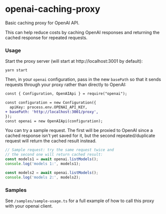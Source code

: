 # openai-caching-proxy

Basic caching proxy for OpenAI API.

This can help reduce costs by caching OpenAI responses and returning the cached response for repeated requests.

### Usage

Start the proxy server (will start at http://localhost:3001 by default):

```
yarn start
```

Then, in your `openai` configuration, pass in the new `basePath` so that it sends requests through your proxy rather than directly to OpenAI:

```diff
const { Configuration, OpenAIApi } = require("openai");

const configuration = new Configuration({
  apiKey: process.env.OPENAI_API_KEY,
+ basePath: 'http://localhost:3001/proxy',
});
const openai = new OpenAIApi(configuration);
```

You can try a sample request. The first will be proxied to OpenAI since a cached response isn't yet saved for it, but the second repeated/duplicate request will return the cached result instead.

```ts
// Sample request: try the same request twice and
// the second one will return cached result:
const models1 = await openai.listModels();
console.log('models 1:', models1);

const models2 = await openai.listModels();
console.log('models 2:', models2);
```

### Samples

See `/samples/sample-usage.ts` for a full example of how to call this proxy with your openai client.
